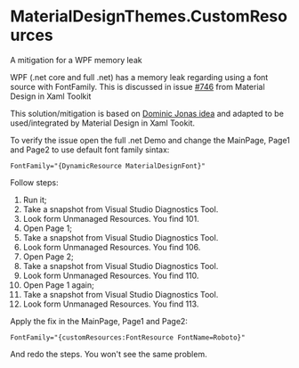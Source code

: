 # MaterialDesignThemes.CustomResources
A mitigation for a WPF memory leak

WPF (.net core and full .net) has a memory leak regarding using a font source with FontFamily.
This is discussed in issue [#746](https://github.com/MaterialDesignInXAML/MaterialDesignInXamlToolkit/issues/746) from Material Design in Xaml Toolkit

This solution/mitigation is based on [Dominic Jonas idea](https://stackoverflow.com/questions/50964801/wpf-use-font-installed-with-addfontmemresourceex-for-process-only)
and adapted to be used/integrated by Material Design in Xaml Tookit.

To verify the issue open the full .net Demo and change the MainPage, Page1 and Page2 to use default font family sintax:

`FontFamily="{DynamicResource MaterialDesignFont}"`

Follow steps:
1. Run it; 
2. Take a snapshot from Visual Studio Diagnostics Tool.
3. Look form Unmanaged Resources. You find 101.
4. Open Page 1;
5. Take a snapshot from Visual Studio Diagnostics Tool.
6. Look form Unmanaged Resources. You find 106.
7. Open Page 2;
8. Take a snapshot from Visual Studio Diagnostics Tool.
9. Look form Unmanaged Resources. You find 110.
7. Open Page 1 again;
8. Take a snapshot from Visual Studio Diagnostics Tool.
9. Look form Unmanaged Resources. You find 113.

Apply the fix in the MainPage, Page1 and Page2:

`FontFamily="{customResources:FontResource FontName=Roboto}"`

And redo the steps. You won't see the same problem.
